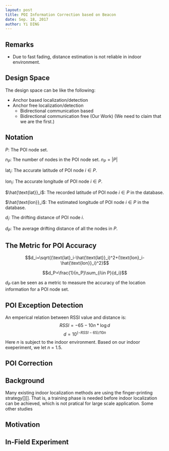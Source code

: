 ```yaml
--- 
layout: post
title: POI Information Correction based on Beacon
date: Sep. 18, 2017
author: Yi DING
---
```

[comment]: # (The math equation in this post is for latex and can be viewed in Visual Studio Code)

[comment]: # (This post composite the POI Correction Section)


## Remarks
* Due to fast fading, distance estimation is not reliable in indoor environment.


## Design Space
The design space can be like the following:
* Anchor based localization/detection
* Anchor free localization/detection
    * Bidirectional communication based
    * Bidirectional communication free (Our Work) (We need to claim that we are the first.)

## Notation
$P$: The POI node set.

$n_P$: The number of nodes in the POI node set. $n_P=\left\lvert P \right\rvert$

$\text{lat}_i$: The accurate latitude of POI node $i\in P$.

$\text{lon}_i$: The accurate longitude of POI node $i\in P$.

$\hat{\text{lat}}_i$: The recorded latitude of POI node $i \in P$ in the database.

$\hat{\text{lon}}_i$: The estimated longitude of POI node $i \in P$ in the database.

$d_i$: The drifting distance of POI node $i$.

$d_P$: The average drifting distance of all the nodes in $P$.


## The Metric for POI Accuracy
$$d_i=\sqrt{(\text{lat}_i-\hat{\text{lat}}_i)^2+(\text{lon}_i-\hat{\text{lon}}_i)^2}$$ 

$$d_P=\frac{1}{n_P}\sum_{i\in P}{d_i}$$

$d_P$ can be seen as a metric to measure the accuracy of the location information for a POI node set. 

## POI Exception Detection
[comment]: # (We need first define some metric to measure the exception)

An emperical relation between RSSI value and distance is:
$$RSSI = -65 - 10n*\log{d}$$
$$d = 10^{(-RSSI-65)/10n}$$
Here $n$ is subject to the indoor environment. Based on our indoor exeperiment, we let $n$ = 1.5.

## POI Correction


## Background
Many existing indoor localization methods are using the finger-printing strategy[][]. That is, a training phase is needed before indoor localization can be achieved, which is not pratical for large scale application. Some other studies 


## Motivation
[comment]: # (It will be better to have a small example and some figures)




## In-Field Experiment